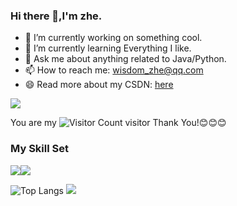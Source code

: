 ### Hi there 👋,I'm zhe.

- 🔭 I’m currently working on something cool.
- 🌱 I’m currently learning Everything I like.
- 💬 Ask me about anything related to Java/Python.
- 📫 How to reach me: wisdom_zhe@qq.com
- 😄 Read more about my CSDN: [here]([https://blog.csdn.net/qq_44231797?spm=1000.2115.3001.5343](https://blog.csdn.net/Gltu_java?spm=1010.2135.3001.5343))

![](https://github-readme-stats.vercel.app/api?username=Xiaoheizi2023&show_icons=true&theme=transparent)

You are my ![Visitor Count](https://profile-counter.glitch.me/Xiaoheizi2023/count.svg) visitor
Thank You!:blush::blush::blush:

### My Skill Set

![](https://img.shields.io/badge/Java-ED8B00?style=for-the-badge&logo=openjdk&logoColor=white)![](https://img.shields.io/badge/Python-3776AB?style=for-the-badge&logo=python&logoColor=white)

![Top Langs](https://github-readme-stats.vercel.app/api/top-langs/?username=Xiaoheizi2023&layout=compact&theme=tokyonight)
![](https://github-readme-activity-graph.cyclic.app/graph?username=Xiaoheizi2023&theme=dracula)

